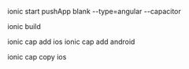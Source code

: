ionic start pushApp blank --type=angular --capacitor 

ionic build

ionic cap add ios
ionic cap add android

ionic cap copy ios
